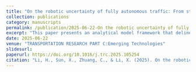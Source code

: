 ```yaml
---
title: "On the robotic uncertainty of fully autonomous traffic: From stochastic car-following to mobility–safety trade-offs"
collection: publications
category: manuscripts
permalink: /publication/2025-06-22-On the robotic uncertainty of fully autonomous traffic
excerpt: "This paper presents an analytical model framework that delineates the endogenous reciprocity between traffic safety and mobility that arises from AVs’ robotic uncertainties. Using both realistic car-following data and a stochastic intelligent driving model (IDM), the stochastic car-following distance is derived as a key parameter, enabling analysis of single-lane capacity and collision probability. A semiMarkov process is then employed to model the dynamics of the lane capacity, and the resulting collision-inclusive capacity, representing expected lane capacity under stationary conditions, serves as the primary performance metric for fully autonomous traffic. The analytical results are further utilized to investigate the impacts of critical parameters in AV and roadway designs on traffic performance, as well as the properties of optimal speed and headway under mobilitytargeted or safety-dominated management objectives. "
date: 2025-06-22
venue: "TRANSPORTATION RESEARCH PART C:Emerging Technologies"
slidesurl: 
paperurl: https://doi.org/10.1016/j.trc.2025.105254
citation: "Li, H., Sun, X., Zhuang, C., & Li, X. (2025). On the robotic uncertainty of fully autonomous traffic: From stochastic car-following to mobility–safety trade-offs. Transportation Research Part C: Emerging Technologies, 178, 105254."
---
```

